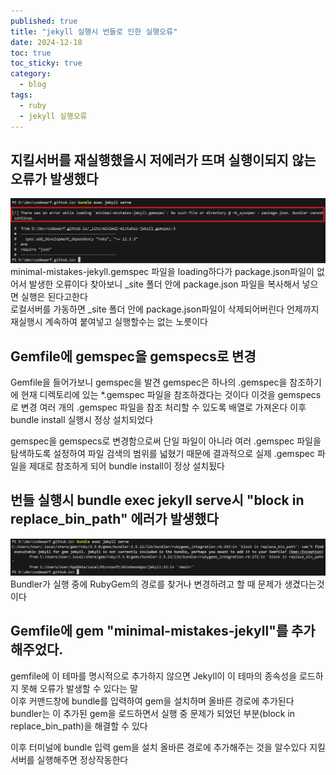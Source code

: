 ```yaml
---
published: true
title: "jekyll 실행시 번들로 인한 실행오류"
date: 2024-12-18
toc: true
toc_sticky: true
category: 
  - blog
tags:
  - ruby
  - jekyll 실행오류
---
```


## 지킬서버를 재실행했을시 저에러가 뜨며 실행이되지 않는 오류가 발생했다
 ![Image Alt error img-1](/assets/images/post/241218-etc-blog-jekyll/2024-12-17-jekyll-blog-1.png)
minimal-mistakes-jekyll.gemspec 파일을 loading하다가 package.json파일이 없어서 발생한 오류이다
찾아보니 _site 폴더 안에 package.json 파일을 복사해서 넣으면 실행은 된다고한다   
로컬서버를 가동하면 _site 폴더 안에 package.json파일이 삭제되어버린다 언제까지 재실행시 계속하여 붙여넣고 실행할수는 없는 노릇이다 


## Gemfile에 gemspec을 gemspecs로 변경

Gemfile을 들어가보니 gemspec을 발견 gemspec은 하나의 .gemspec을 참조하기에 현재 디렉토리에 있는 *.gemspec 파일을 참조하겠다는 것이다
이것을 gemspecs로 변경 여러 개의 .gemspec 파일을 참조 처리할 수 있도록 배열로 가져온다
이후 bundle install 실행시 정상 설치되었다

gemspec을 gemspecs로 변경함으로써 단일 파일이 아니라 여러 .gemspec 파일을 탐색하도록 설정하여 파일 검색의 범위를 넓혔기 때문에
결과적으로 실제 .gemspec 파일을 제대로 참조하게 되어 bundle install이 정상 설치됬다


## 번들 실행시 bundle exec jekyll serve시 "block in replace_bin_path" 에러가 발생했다
![Image Alt error img-1](/assets/images/post/241218-etc-blog-jekyll/2024-12-17-jekyll-blog-2.png)
Bundler가 실행 중에 RubyGem의 경로를 찾거나 변경하려고 할 때 문제가 생겼다는것이다
 

## Gemfile에 gem "minimal-mistakes-jekyll"를 추가해주었다.
gemfile에 이 테마를 명시적으로 추가하지 않으면 Jekyll이 이 테마의 종속성을 로드하지 못해 오류가 발생할 수 있다는 말   
이후 커맨드창에 bundle를 입력하여 gem을 설치하며 올바른 경로에 추가된다   
bundler는 이 추가된 gem을 로드하면서 실행 중 문제가 되었던 부분(block in replace_bin_path)을 해결할 수 있다
 
이후 터미널에 bundle 입력 gem을 설치 올바른 경로에 추가해주는 것을 알수있다
지킬서버를 실행해주면 정상작동한다